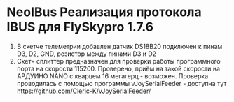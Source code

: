 # NeoIBus Реализация протокола IBUS для FlySkypro 1.7.6
1. В скетче телеметрии добавлен датчик DS18B20 подключен к пинам D3, D2, GND, резистор между пинами D3 и D2
2. Скетч сплиттер предназначен для проверки работы программного порта на скорости 115200.
    Проверено, приём на такой скорости на АРДУИНО NANO c кварцем 16 мегагерц  - возможен.
    Проверка проводилась с помощью программы vJoySerialFeeder - 
    доступна тут https://github.com/Cleric-K/vJoySerialFeeder/
